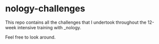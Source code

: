 # nology-challenges

This repo contains all the challenges that I undertook throughout the 12-week intensive training with _nology.

Feel free to look around. 